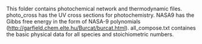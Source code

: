 This folder contains photochemical network and thermodynamic files.
photo_cross has the UV cross sections for photochemistry.
NASA9 has the Gibbs free energy in the form of NASA-9 polynomials (http://garfield.chem.elte.hu/Burcat/burcat.html).
all_compose.txt containes the basic physical data for all species and stoichiometric numbers.
